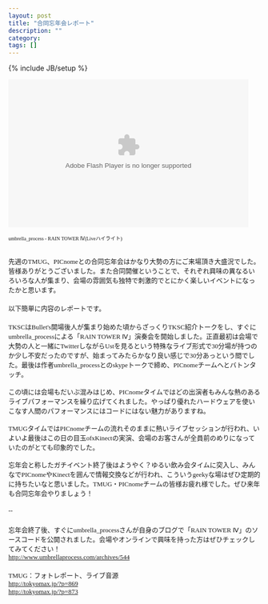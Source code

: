 ```yaml
---
layout: post
title: "合同忘年会レポート"
description: ""
category: 
tags: []
---
```

{% include JB/setup %}

<object classid="clsid:d27cdb6e-ae6d-11cf-96b8-444553540000" height="296" id="utv323509" name="utv_n_434713" width="480"><param name="flashvars" value="loc=%2F&amp;autoplay=false&amp;vid=11136492&amp;locale=ja_JP&amp;hasticket=false&amp;id=11136492&amp;v3=1" /><param name="allowfullscreen" value="true" /><param name="allowscriptaccess" value="always" /><param name="src" value="http://www.ustream.tv/flash/viewer.swf" /><embed flashvars="loc=%2F&amp;autoplay=false&amp;vid=11136492&amp;locale=ja_JP&amp;hasticket=false&amp;id=11136492&amp;v3=1" width="480" height="296" allowfullscreen="true" allowscriptaccess="always" id="utv323509" name="utv_n_434713" src="http://www.ustream.tv/flash/viewer.swf" type="application/x-shockwave-flash" /></object>

<span class="Apple-style-span" style="font-family: 'Hiragino Kaku Gothic ProN'; font-size: x-small;">umbrella_process - RAIN TOWER Ⅳ(Liveハイライト)</span><br />

<div style="font: 12.0px Hiragino Kaku Gothic ProN; margin: 0.0px 0.0px 0.0px 0.0px;"><br /></div><div style="font: 12.0px Hiragino Kaku Gothic ProN; margin: 0.0px 0.0px 0.0px 0.0px;"></div>

<div style="font: 12.0px Hiragino Kaku Gothic ProN; margin: 0.0px 0.0px 0.0px 0.0px;"><span class="Apple-style-span" style="font-size: small;">先週のTMUG、PICnomeとの</span><span class="Apple-style-span" style="font-size: small;">合同忘年会は</span><span class="Apple-style-span" style="font-size: small;">かなり大勢の方にご来場頂き大盛況でした。</span><span class="Apple-style-span" style="font-size: small;">皆様ありがとうございました。また</span><span class="Apple-style-span" style="font-size: small;">合同開催ということで、それぞれ興味の異なるいろいろな人が集まり、会場の雰囲気も独特で刺激的でとにかく楽しいイベントになったかと思います。</span></div>

<div style="font: 12.0px Hiragino Kaku Gothic ProN; margin: 0.0px 0.0px 0.0px 0.0px; min-height: 18.0px;"><span class="Apple-style-span" style="font-size: small;"><br /></span></div><div style="font: 12.0px Hiragino Kaku Gothic ProN; margin: 0.0px 0.0px 0.0px 0.0px;"><span class="Apple-style-span" style="font-size: small;">以下簡単に内容のレポートです。</span></div><div style="font: 12.0px Hiragino Kaku Gothic ProN; margin: 0.0px 0.0px 0.0px 0.0px; min-height: 18.0px;"><span class="Apple-style-span" style="font-size: small;"><br /></span></div>

<div style="font: 12.0px Hiragino Kaku Gothic ProN; margin: 0.0px 0.0px 0.0px 0.0px;"><span class="Apple-style-span" style="font-size: small;">TKSCはBullet's開場後人が集まり始めた頃からざっくりTKSC紹介トークをし、すぐにumbrella_processによる「RAIN TOWER Ⅳ」演奏会を開始しました。正直最初は会場で大勢の人と一緒にTwitterしながらUstを見るという特殊なライブ形式で30分場が持つのか少し不安だったのですが、始まってみたらかなり良い感じで30分あっという間でした。最後は作者umbrella_processとのskypeトークで締め、PICnomeチームへとバトンタッチ。</span></div>

<div style="font: 12.0px Hiragino Kaku Gothic ProN; margin: 0.0px 0.0px 0.0px 0.0px;"><span class="Apple-style-span" style="font-size: small;"><br /></span></div>

<div style="font: 12.0px Hiragino Kaku Gothic ProN; margin: 0.0px 0.0px 0.0px 0.0px;"><span class="Apple-style-span" style="font-size: small;">この頃には会場もだいぶ混みはじめ、PICnomeタイムではどの出演者もみんな熱のあるライブパフォーマンスを繰り広げてくれました。やっぱり優れたハードウェアを使いこなす人間のパフォーマンスにはコードにはない魅力がありますね。</span></div>

<div style="font: 12.0px Hiragino Kaku Gothic ProN; margin: 0.0px 0.0px 0.0px 0.0px;"><span class="Apple-style-span" style="font-size: small;"><br /></span></div><div style="font: 12.0px Hiragino Kaku Gothic ProN; margin: 0.0px 0.0px 0.0px 0.0px;"><span class="Apple-style-span" style="font-size: small;">TMUGタイムではPICnomeチームの流れそのままに熱いライブセッションが行われ、いよいよ最後はこの日の目玉ofxKinectの実演、会場のお客さんが全員前のめりになっていたのがとても印象的でした。</span></div><div style="font: 12.0px Hiragino Kaku Gothic ProN; margin: 0.0px 0.0px 0.0px 0.0px;"><span class="Apple-style-span" style="font-size: small;"><br /></span></div>

<div style="font: 12.0px Hiragino Kaku Gothic ProN; margin: 0.0px 0.0px 0.0px 0.0px;"><span class="Apple-style-span" style="font-size: small;">忘年会と称したガチイベント終了後はようやく？ゆるい飲み会タイムに突入し、みんなでPICnomeやKinectを囲んで情報交換などが行われ、こういうgeekyな場はぜひ定期的に持ちたいなと思いました。</span><span class="Apple-style-span" style="font-size: small;">TMUG・PICnomeチームの皆様お疲れ様でした。ぜひ来年も合同忘年会やりましょう！</span></div>

<div style="font: 12.0px Hiragino Kaku Gothic ProN; margin: 0.0px 0.0px 0.0px 0.0px; min-height: 18.0px;"><span class="Apple-style-span" style="font-size: small;"><br /></span></div><div style="font: 12.0px Hiragino Kaku Gothic ProN; margin: 0.0px 0.0px 0.0px 0.0px; min-height: 18.0px;"><span class="Apple-style-span" style="font-size: small;">--</span></div><div style="font: 12.0px Hiragino Kaku Gothic ProN; margin: 0.0px 0.0px 0.0px 0.0px; min-height: 18.0px;"><span class="Apple-style-span" style="font-size: small;"><br /></span></div><div style="font: 12.0px Hiragino Kaku Gothic ProN; margin: 0.0px 0.0px 0.0px 0.0px;"><span class="Apple-style-span" style="font-size: small;">忘年会終了後、すぐにumbrella_processさんが自身のブログで「RAIN TOWER Ⅳ」のソースコードを公開されました。会場やオンラインで興味を持った方はぜひチェックしてみてください！</span></div><div style="font: 12.0px Hiragino Kaku Gothic ProN; margin: 0.0px 0.0px 0.0px 0.0px;"><a href="http://www.umbrellaprocess.com/archives/544"><span class="Apple-style-span" style="font-size: small;">http://www.umbrellaprocess.com/archives/544</span></a></div><div style="font: 12.0px Hiragino Kaku Gothic ProN; margin: 0.0px 0.0px 0.0px 0.0px; min-height: 18.0px;"><span class="Apple-style-span" style="font-size: small;"><br /></span></div><div style="font: 12.0px Hiragino Kaku Gothic ProN; margin: 0.0px 0.0px 0.0px 0.0px;"><span class="Apple-style-span" style="font-size: small;">TMUG：フォトレポート、ライブ音源</span></div><div style="font: 12.0px Hiragino Kaku Gothic ProN; margin: 0.0px 0.0px 0.0px 0.0px;"><a href="http://tokyomax.jp/?p=869"><span class="Apple-style-span" style="font-size: small;">http://tokyomax.jp/?p=869</span></a></div><div style="font: 12.0px Hiragino Kaku Gothic ProN; margin: 0.0px 0.0px 0.0px 0.0px;"><a href="http://tokyomax.jp/?p=873"><span class="Apple-style-span" style="font-size: small;">http://tokyomax.jp/?p=873</span></a></div><div><br /></div><br /><div style="font: 12.0px Hiragino Kaku Gothic ProN; margin: 0.0px 0.0px 0.0px 0.0px;"><br /></div><div style="font: 12.0px Hiragino Kaku Gothic ProN; margin: 0.0px 0.0px 0.0px 0.0px;"><br /></div>
